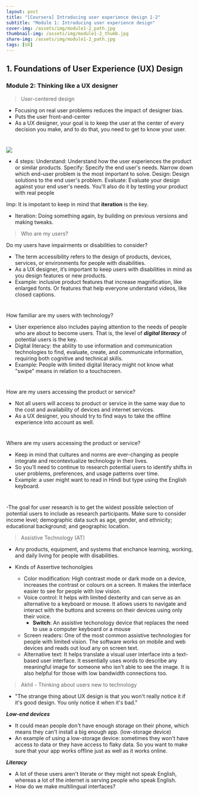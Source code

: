 ```yaml
---
layout: post
title: "[Coursera] Introducing user experience design 1-2"
subtitle: "Module 1: Introducing user experience design"
cover-img: /assets/img/module1-2_path.jpg
thumbnail-img: /assets/img/module1-2_thumb.jpg
share-img: /assets/img/module1-2_path.jpg
tags: [UX]
---
```


## 1. Foundations of User Experience (UX) Design
### Module 2: Thinking like a UX designer

> User-centered design

- Focusing on real user problems reduces the impact of designer bias.
- Puts the user front-and-center
- As a UX designer, your goal is to keep the user at the center of every decision you make, and to do that, you need to get to know your user.
#
![](https://velog.velcdn.com/images/erica990604/post/716ee4a6-2469-41ec-a766-6544372e80b4/image.png)
- 4 steps:
	Understand: Understand how the user experiences the product or similar products.
    Specify: Specify the end user's needs. Narrow down which end-user problem is the most important to solve.
    Design: Design solutions to the end user's problem. 
    Evaluate: Evaluate your design against your end user's needs. You'll also do it by testing your product with real people

Imp: It is impotant to keep in mind that **iteration** is the key.
- Iteration: Doing something again, by building on previous versions and making tweaks.

> Who are my users?

Do my users have impairments or disabilities to consider?
- The term accessibility refers to the design of products, devices, services, or environments for people with disabilities. 
- As a UX designer, it’s important to keep users with disabilities in mind as you design features or new products.
- Example: inclusive product features that increase magnification, like enlarged fonts. Or features that help everyone understand videos, like closed captions.
#
How familiar are my users with technology?
- User experience also includes paying attention to the needs of people who are about to become users. That is, the level of ***digital literacy*** of potential users is the key.
- Digital literacy: the ability to use information and communication technologies to find, evaluate, create, and communicate information, requiring both cognitive and technical skills.
- Example: People with limited digital literacy might not know what "swipe" means in relation to a touchscreen.
#
How are my users accessing the product or service?
- Not all users will access to product or service in the same way due to the cost and availability of devices and internet services.
- As a UX designer, you should try to find ways to take the offline experience into account as well.
#
Where are my users accessing the product or service?
- Keep in mind that cultures and norms are ever-changing as people integrate and recontextualize technology in their lives.
- So you’ll need to continue to research potential users to identify shifts in user problems, preferences, and usage patterns over time.
- Example: a user might want to read in Hindi but type using the English keyboard.
#
-The goal for user research is to get the widest possible selection of potential users to include as research participants. Make sure to consider income level; demographic data such as age, gender, and ethnicity; educational background; and geographic location. 

> Assistive Technology (AT)

- Any products, equipment, and systems that enchance learning, working, and daily living for people with disabilities. 

- Kinds of Assertive techonolgies
	- Color modification: High contrast mode or dark mode on a device, increases the contrast or colours on a screen. It makes the interface easier to see for people with low vision. 
    - Voice control: It helps with limited dexterity and can serve as an alternative to a keyboard or mouse. It allows users to navigate and interact with the buttons and screens on their devices using only their voice.
    	- **Switch**: An assistive techonology device that replaces the need to use a computer keyboard or a mouse
    - Screen readers: One of the most common assistive technologies for people with limited vision. The software works on mobile and web devices and reads out loud any on screen text. 
    - Alternative text: It helps translate a visual user interface into a text-based user interface. It essentially uses words to describe any meaningful image for someone who isn't able to see the image. It is also helpful for those with low bandwidth connections too. 

> Akhil - Thinking about users new to technology

- "The strange thing about UX design is that you won't really notice it if it's good design. You only notice it when it's bad."

***Low-end devices***
- It could mean people don't have enough storage on their phone, which means they can't install a big enough app. (low-storage device)
- An example of using a low-storage device: sometimes they won't have access to data or they have access to flaky data. So you want to make sure that your app  works offline just as well as it works online. 

***Literacy***
- A lot of these users aren't literate or they might not speak English, whereas a lot of the internet is serving people who speak English.
- How do we make multilingual interfaces?
